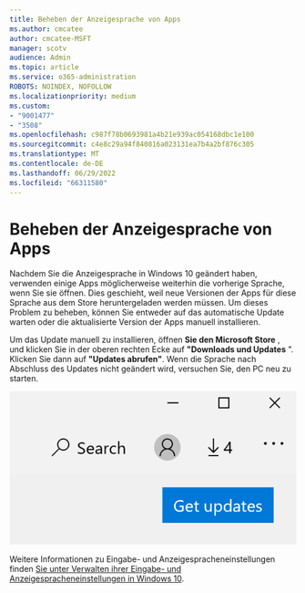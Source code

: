 ```yaml
---
title: Beheben der Anzeigesprache von Apps
ms.author: cmcatee
author: cmcatee-MSFT
manager: scotv
audience: Admin
ms.topic: article
ms.service: o365-administration
ROBOTS: NOINDEX, NOFOLLOW
ms.localizationpriority: medium
ms.custom:
- "9001477"
- "3508"
ms.openlocfilehash: c987f78b0693981a4b21e939ac054168dbc1e100
ms.sourcegitcommit: c4e8c29a94f840816a023131ea7b4a2bf876c305
ms.translationtype: MT
ms.contentlocale: de-DE
ms.lasthandoff: 06/29/2022
ms.locfileid: "66311580"
---
```

# <a name="fix-the-display-language-of-apps"></a>Beheben der Anzeigesprache von Apps

Nachdem Sie die Anzeigesprache in Windows 10 geändert haben, verwenden einige Apps möglicherweise weiterhin die vorherige Sprache, wenn Sie sie öffnen. Dies geschieht, weil neue Versionen der Apps für diese Sprache aus dem Store heruntergeladen werden müssen. Um dieses Problem zu beheben, können Sie entweder auf das automatische Update warten oder die aktualisierte Version der Apps manuell installieren.

Um das Update manuell zu installieren, öffnen **Sie den Microsoft Store** , und klicken Sie in der oberen rechten Ecke auf **"Downloads und Updates** ". Klicken Sie dann auf **"Updates abrufen"**. Wenn die Sprache nach Abschluss des Updates nicht geändert wird, versuchen Sie, den PC neu zu starten.

![Updates abrufen.](media/get-updates.png)

Weitere Informationen zu Eingabe- und Anzeigespracheneinstellungen finden [Sie unter Verwalten ihrer Eingabe- und Anzeigespracheneinstellungen in Windows 10](https://support.microsoft.com/help/4027670/windows-10-add-and-switch-input-and-display-language-preferences).
